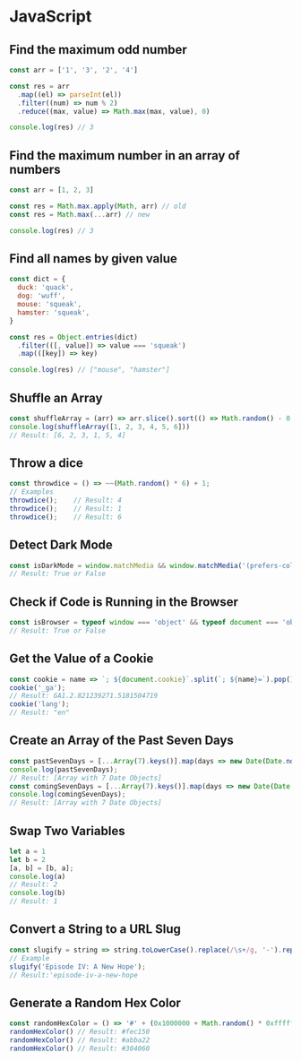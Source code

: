 # JavaScript

## Find the maximum odd number

```javascript
const arr = ['1', '3', '2', '4']

const res = arr
  .map((el) => parseInt(el))
  .filter((num) => num % 2)
  .reduce((max, value) => Math.max(max, value), 0)

console.log(res) // 3
```

## Find the maximum number in an array of numbers

```javascript
const arr = [1, 2, 3]

const res = Math.max.apply(Math, arr) // old
const res = Math.max(...arr) // new

console.log(res) // 3
```

## Find all names by given value

```javascript
const dict = {
  duck: 'quack',
  dog: 'wuff',
  mouse: 'squeak',
  hamster: 'squeak',
}

const res = Object.entries(dict)
  .filter(([, value]) => value === 'squeak')
  .map(([key]) => key)

console.log(res) // ["mouse", "hamster"]
```

## Shuffle an Array

```javascript
const shuffleArray = (arr) => arr.slice().sort(() => Math.random() - 0.5)
console.log(shuffleArray([1, 2, 3, 4, 5, 6]))
// Result: [6, 2, 3, 1, 5, 4]
```

## Throw a dice

```javascript
const throwdice = () => ~~(Math.random() * 6) + 1;
// Examples
throwdice();    // Result: 4 
throwdice();    // Result: 1 
throwdice();    // Result: 6
```

## Detect Dark Mode

```javascript
const isDarkMode = window.matchMedia && window.matchMedia('(prefers-color-scheme: dark)').matches;
// Result: True or False
```

## Check if Code is Running in the Browser

```javascript
const isBrowser = typeof window === 'object' && typeof document === 'object';
// Result: True or False
```

## Get the Value of a Cookie

```javascript
const cookie = name => `; ${document.cookie}`.split(`; ${name}=`).pop().split(';').shift();
cookie('_ga');      
// Result: GA1.2.821239271.5181504719
cookie('lang');      
// Result: "en"
```

## Create an Array of the Past Seven Days

```javascript
const pastSevenDays = [...Array(7).keys()].map(days => new Date(Date.now() - 86400000 * days));
console.log(pastSevenDays);
// Result: [Array with 7 Date Objects]
const comingSevenDays = [...Array(7).keys()].map(days => new Date(Date.now() + 86400000 * days));
console.log(comingSevenDays);
// Result: [Array with 7 Date Objects]
```

## Swap Two Variables

```javascript
let a = 1
let b = 2
[a, b] = [b, a];
console.log(a)
// Result: 2
console.log(b)
// Result: 1
```

## Convert a String to a URL Slug

```javascript
const slugify = string => string.toLowerCase().replace(/\s+/g, '-').replace(/[^\w-]+/g, '');
// Example
slugify('Episode IV: A New Hope');    
// Result:'episode-iv-a-new-hope
```

## Generate a Random Hex Color

```javascript
const randomHexColor = () => '#' + (0x1000000 + Math.random() * 0xffffff).toString(16).slice(1, 6);
randomHexColor() // Result: #fec150
randomHexColor() // Result: #abba22
randomHexColor() // Result: #304060
```
